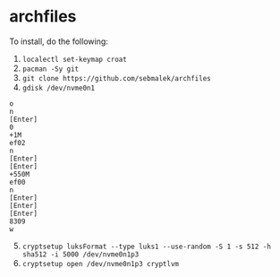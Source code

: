 # archfiles

To install, do the following:

1. `localectl set-keymap croat`
2. `pacman -Sy git`
3. `git clone https://github.com/sebmalek/archfiles`
4. `gdisk /dev/nvme0n1`
```
o
n
[Enter]
0
+1M
ef02
n
[Enter]
[Enter]
+550M
ef00
n
[Enter]
[Enter]
[Enter]
8309
w
```
5. `cryptsetup luksFormat --type luks1 --use-random -S 1 -s 512 -h sha512 -i 5000 /dev/nvme0n1p3`
6. `cryptsetup open /dev/nvme0n1p3 cryptlvm`